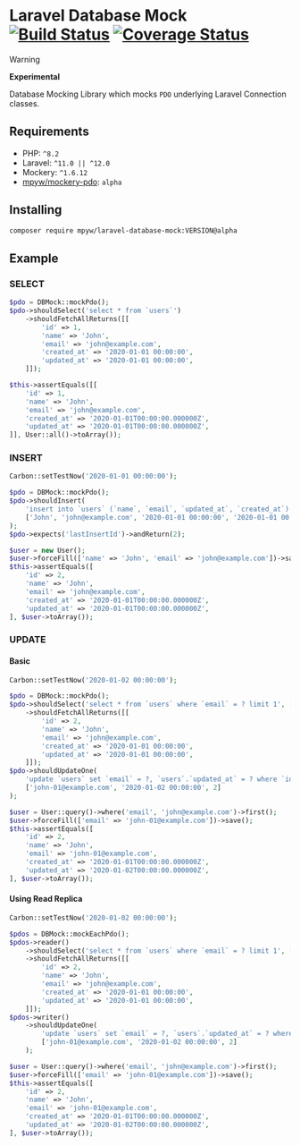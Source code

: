 # Laravel Database Mock [![Build Status](https://github.com/mpyw/laravel-database-mock/actions/workflows/ci.yml/badge.svg?branch=master)](https://github.com/mpyw/laravel-database-mock/actions) [![Coverage Status](https://coveralls.io/repos/github/mpyw/laravel-database-mock/badge.svg?branch=master)](https://coveralls.io/github/mpyw/laravel-database-mock?branch=master)

> [!WARNING]
> **Experimental**

Database Mocking Library which mocks `PDO` underlying Laravel Connection classes.

## Requirements

- PHP: `^8.2`
- Laravel: `^11.0 || ^12.0`
- Mockery: `^1.6.12`
- [mpyw/mockery-pdo](https://github.com/mpyw/mockery-pdo): `alpha`

## Installing

```bash
composer require mpyw/laravel-database-mock:VERSION@alpha
```

## Example

### SELECT

```php
$pdo = DBMock::mockPdo();
$pdo->shouldSelect('select * from `users`')
    ->shouldFetchAllReturns([[
        'id' => 1,
        'name' => 'John',
        'email' => 'john@example.com',
        'created_at' => '2020-01-01 00:00:00',
        'updated_at' => '2020-01-01 00:00:00',
    ]]);

$this->assertEquals([[
    'id' => 1,
    'name' => 'John',
    'email' => 'john@example.com',
    'created_at' => '2020-01-01T00:00:00.000000Z',
    'updated_at' => '2020-01-01T00:00:00.000000Z',
]], User::all()->toArray());
```

### INSERT

```php
Carbon::setTestNow('2020-01-01 00:00:00');

$pdo = DBMock::mockPdo();
$pdo->shouldInsert(
    'insert into `users` (`name`, `email`, `updated_at`, `created_at`) values (?, ?, ?, ?)',
    ['John', 'john@example.com', '2020-01-01 00:00:00', '2020-01-01 00:00:00']
);
$pdo->expects('lastInsertId')->andReturn(2);

$user = new User();
$user->forceFill(['name' => 'John', 'email' => 'john@example.com'])->save();
$this->assertEquals([
    'id' => 2,
    'name' => 'John',
    'email' => 'john@example.com',
    'created_at' => '2020-01-01T00:00:00.000000Z',
    'updated_at' => '2020-01-01T00:00:00.000000Z',
], $user->toArray());
```

### UPDATE

#### Basic

```php
Carbon::setTestNow('2020-01-02 00:00:00');

$pdo = DBMock::mockPdo();
$pdo->shouldSelect('select * from `users` where `email` = ? limit 1', ['john@example.com'])
    ->shouldFetchAllReturns([[
        'id' => 2,
        'name' => 'John',
        'email' => 'john@example.com',
        'created_at' => '2020-01-01 00:00:00',
        'updated_at' => '2020-01-01 00:00:00',
    ]]);
$pdo->shouldUpdateOne(
    'update `users` set `email` = ?, `users`.`updated_at` = ? where `id` = ?',
    ['john-01@example.com', '2020-01-02 00:00:00', 2]
);

$user = User::query()->where('email', 'john@example.com')->first();
$user->forceFill(['email' => 'john-01@example.com'])->save();
$this->assertEquals([
    'id' => 2,
    'name' => 'John',
    'email' => 'john-01@example.com',
    'created_at' => '2020-01-01T00:00:00.000000Z',
    'updated_at' => '2020-01-02T00:00:00.000000Z',
], $user->toArray());
```

#### Using Read Replica

```php
Carbon::setTestNow('2020-01-02 00:00:00');

$pdos = DBMock::mockEachPdo();
$pdos->reader()
    ->shouldSelect('select * from `users` where `email` = ? limit 1', ['john@example.com'])
    ->shouldFetchAllReturns([[
        'id' => 2,
        'name' => 'John',
        'email' => 'john@example.com',
        'created_at' => '2020-01-01 00:00:00',
        'updated_at' => '2020-01-01 00:00:00',
    ]]);
$pdos->writer()
    ->shouldUpdateOne(
        'update `users` set `email` = ?, `users`.`updated_at` = ? where `id` = ?',
        ['john-01@example.com', '2020-01-02 00:00:00', 2]
    );

$user = User::query()->where('email', 'john@example.com')->first();
$user->forceFill(['email' => 'john-01@example.com'])->save();
$this->assertEquals([
    'id' => 2,
    'name' => 'John',
    'email' => 'john-01@example.com',
    'created_at' => '2020-01-01T00:00:00.000000Z',
    'updated_at' => '2020-01-02T00:00:00.000000Z',
], $user->toArray());
```
